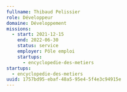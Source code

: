 ```yaml
---
fullname: Thibaud Pelissier
role: Développeur
domaine: Développement
missions:
  - start: 2021-12-15
    end: 2022-06-30
    status: service
    employer: Pôle emploi
    startups:
      - encyclopedie-des-metiers
startups:
  - encyclopedie-des-metiers
uuid: 1757bd95-ebaf-48a5-95e4-5f4e3c94915e
---
```

